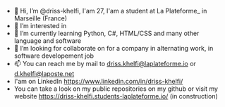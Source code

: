 - 👋 Hi, I’m @driss-khelfi, I'am 27, I'am a student at La Plateforme_ in Marseille (France)
- 👀 I’m interested in
- 🌱 I’m currently learning Python, C#, HTML/CSS and many other language and software
- 💞️ I’m looking for collaborate on for a company in alternating work, in software developement job
- 📫 You can reach me by mail to driss.khelfi@laplateforme.io or d.khelfi@laposte.net
- I'am on LinkedIn https://www.linkedin.com/in/driss-khelfi/
- You can take a look on my public repositories on my github or visit my website https://driss-khelfi.students-laplateforme.io/ (in construction)

<!---
driss-khelfi/driss-khelfi is a ✨ special ✨ repository because its `README.md` (this file) appears on your GitHub profile.
You can click the Preview link to take a look at your changes.
--->
